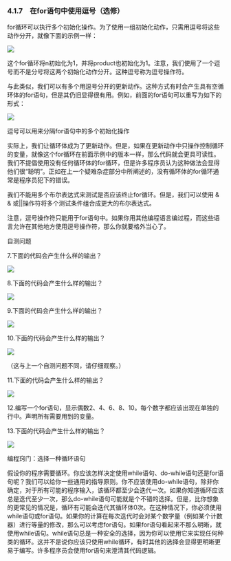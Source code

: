    

### 4.1.7　在for语句中使用逗号（选修）

for循环可以执行多个初始化操作。为了使用一组初始化动作，只需用逗号将这些动作分开，就像下面的示例一样：

![](../Images/image09999.gif)

这个for循环将n初始化为1，并将product也初始化为1。注意，我们使用了一个逗号而不是分号将这两个初始化动作分开。这种逗号称为逗号操作符。

与此类似，我们可以有多个用逗号分开的更新动作。这种方式有时会产生具有空循环体的for语句，但是其仍旧显得很有用。例如，前面的for语句可以重写为如下的形式：

![](../Images/image10000.gif)

逗号可以用来分隔for语句中的多个初始化操作

实际上，我们让循环体成为了更新动作。但是，如果在更新动作中只操作控制循环的变量，就像这个for循环在前面示例中的版本一样，那么代码就会更具可读性。我们不提倡使用没有任何循环体的for循环，但是许多程序员认为这种做法会显得他们很“聪明”。正如在上一个疑难杂症部分中所阐述的，没有循环体的for循环通常是程序员犯下的错误。

我们不能用多个布尔表达式来测试是否应该终止for循环。但是，我们可以使用 & & 或||操作符将多个测试条件组合成更大的布尔表达式。

注意，逗号操作符只能用于for语句中。如果你用其他编程语言编过程，而这些语言允许在其他地方使用逗号操作符，那么你就要格外当心了。

自测问题

7.下面的代码会产生什么样的输出？

![](../Images/image10001.gif)

8.下面的代码会产生什么样的输出？

![](0-Assets/Epubook/程序员编程语言经典合集（计算机科学丛书5册套装），javapython编程语言含经典教材龙书《编译原理》%20(Bruce%20Eckel%20%20Alfred%20V.%20Aho%20%20Monica%20S.%20Lam%20etc.)%20(Z-Library)/images/image10002.jpeg)

9.下面的代码会产生什么样的输出？

![](0-Assets/Epubook/程序员编程语言经典合集（计算机科学丛书5册套装），javapython编程语言含经典教材龙书《编译原理》%20(Bruce%20Eckel%20%20Alfred%20V.%20Aho%20%20Monica%20S.%20Lam%20etc.)%20(Z-Library)/images/image10003.jpeg)

10.下面的代码会产生什么样的输出？

![](0-Assets/Epubook/程序员编程语言经典合集（计算机科学丛书5册套装），javapython编程语言含经典教材龙书《编译原理》%20(Bruce%20Eckel%20%20Alfred%20V.%20Aho%20%20Monica%20S.%20Lam%20etc.)%20(Z-Library)/images/image10004.jpeg)

（这与上一个自测问题不同，请仔细观察。）

11.下面的代码会产生什么样的输出？

![](0-Assets/Epubook/程序员编程语言经典合集（计算机科学丛书5册套装），javapython编程语言含经典教材龙书《编译原理》%20(Bruce%20Eckel%20%20Alfred%20V.%20Aho%20%20Monica%20S.%20Lam%20etc.)%20(Z-Library)/images/image10005.jpeg)

12.编写一个for语句，显示偶数2、4、6、8、10。每个数字都应该出现在单独的行中。声明所有需要用到的变量。

13.下面的代码会产生什么样的输出？

![](0-Assets/Epubook/程序员编程语言经典合集（计算机科学丛书5册套装），javapython编程语言含经典教材龙书《编译原理》%20(Bruce%20Eckel%20%20Alfred%20V.%20Aho%20%20Monica%20S.%20Lam%20etc.)%20(Z-Library)/images/image10006.jpeg)

编程窍门：选择一种循环语句

假设你的程序需要循环。你应该怎样决定使用while语句、do-while语句还是for语句呢？我们可以给你一些通用的指导原则。你不应该使用do-while语句，除非你确定，对于所有可能的程序输入，该循环都至少会迭代一次。如果你知道循环应该总是迭代至少一次，那么do-while语句可能就是个不错的选择。但是，比你想象的更常见的情况是，循环有可能会迭代其循环体0次。在这种情况下，你必须使用while语句或for语句。如果你的计算在每次迭代时会对某个数字量（例如某个计数器）进行等量的修改，那么可以考虑for语句。如果for语句看起来不那么明晰，就使用while语句。while语句总是一种安全的选择，因为你可以使用它来实现任何种类的循环。这并不是说你应该只使用while循环，有时其他的选择会显得更明晰更易于编写。许多程序员会使用for语句来澄清其代码逻辑。